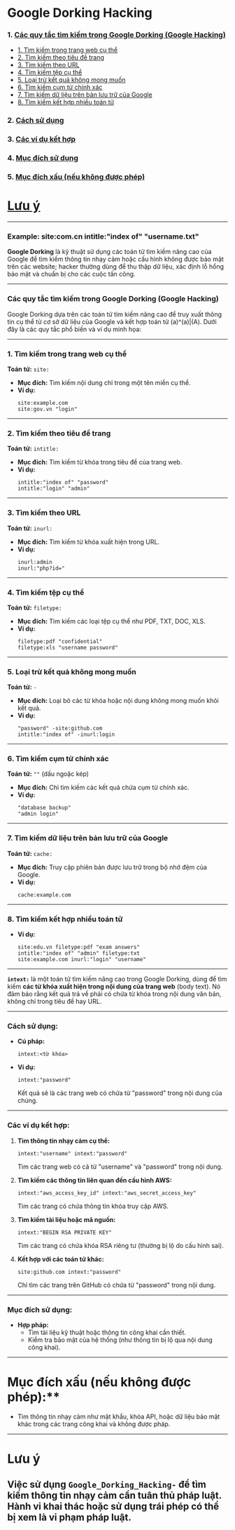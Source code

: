 
# Google Dorking Hacking
### 1. [Các quy tắc tìm kiếm trong Google Dorking (Google Hacking)](#các-quy-tắc-tìm-kiếm-trong-google-dorking-google-hacking)

  - [1. Tìm kiếm trong trang web cụ thể](#1-tìm-kiếm-trong-trang-web-cụ-thể)
  - [2. Tìm kiếm theo tiêu đề trang](#2-tìm-kiếm-theo-tiêu-đề-trang)
  - [3. Tìm kiếm theo URL](#3-tìm-kiếm-theo-url)
  - [4. Tìm kiếm tệp cụ thể](#4-tìm-kiếm-tệp-cụ-thể)
  - [5. Loại trừ kết quả không mong muốn](#5-loại-trừ-kết-quả-không-mong-muốn)
  - [6. Tìm kiếm cụm từ chính xác](#6-tìm-kiếm-cụm-từ-chính-xác)
  - [7. Tìm kiếm dữ liệu trên bản lưu trữ của Google](#7-tìm-kiếm-dữ-liệu-trên-bản-lưu-trữ-của-google)
  - [8. Tìm kiếm kết hợp nhiều toán tử](#8-tìm-kiếm-kết-hợp-nhiều-toán-tử)
### 2. [Cách sử dụng](#cách-sử-dụng)
### 3. [Các ví dụ kết hợp](#các-ví-dụ-kết-hợp)
### 4. [Mục đích sử dụng](#mục-đích-sử-dụng)
### 5. [Mục đích xấu (nếu không được phép)](#mục-đích-xấu-nếu-không-được-phép)
# [Lưu ý](#lưu-ý)

---
### Example: site:com.cn intitle:"index of" "username.txt"
**Google Dorking** là kỹ thuật sử dụng các toán tử tìm kiếm nâng cao của Google để tìm kiếm thông tin nhạy cảm hoặc cấu hình không được bảo mật trên các website; hacker thường dùng để thu thập dữ liệu, xác định lỗ hổng bảo mật và chuẩn bị cho các cuộc tấn công.

---
### Các quy tắc tìm kiếm trong Google Dorking (Google Hacking)

Google Dorking dựa trên các toán tử tìm kiếm nâng cao để truy xuất thông tin cụ thể từ cơ sở dữ liệu của Google và kết hợp toán tử (a)^(a)|(A). 
Dưới đây là các quy tắc phổ biến và ví dụ minh họa:

---

### 1. **Tìm kiếm trong trang web cụ thể**  
**Toán tử:** `site:`  
- **Mục đích:** Tìm kiếm nội dung chỉ trong một tên miền cụ thể.  
- **Ví dụ:**  
  ```
  site:example.com
  site:gov.vn "login"
  ```

---

### 2. **Tìm kiếm theo tiêu đề trang**  
**Toán tử:** `intitle:`  
- **Mục đích:** Tìm kiếm từ khóa trong tiêu đề của trang web.  
- **Ví dụ:**  
  ```
  intitle:"index of" "password"
  intitle:"login" "admin"
  ```

---

### 3. **Tìm kiếm theo URL**  
**Toán tử:** `inurl:`  
- **Mục đích:** Tìm kiếm từ khóa xuất hiện trong URL.  
- **Ví dụ:**  
  ```
  inurl:admin
  inurl:"php?id="
  ```

---

### 4. **Tìm kiếm tệp cụ thể**  
**Toán tử:** `filetype:`  
- **Mục đích:** Tìm kiếm các loại tệp cụ thể như PDF, TXT, DOC, XLS.  
- **Ví dụ:**  
  ```
  filetype:pdf "confidential"
  filetype:xls "username password"
  ```

---

### 5. **Loại trừ kết quả không mong muốn**  
**Toán tử:** `-`  
- **Mục đích:** Loại bỏ các từ khóa hoặc nội dung không mong muốn khỏi kết quả.  
- **Ví dụ:**  
  ```
  "password" -site:github.com
  intitle:"index of" -inurl:login
  ```

---

### 6. **Tìm kiếm cụm từ chính xác**  
**Toán tử:** `""` (dấu ngoặc kép)  
- **Mục đích:** Chỉ tìm kiếm các kết quả chứa cụm từ chính xác.  
- **Ví dụ:**  
  ```
  "database backup"
  "admin login"
  ```

---

### 7. **Tìm kiếm dữ liệu trên bản lưu trữ của Google**  
**Toán tử:** `cache:`  
- **Mục đích:** Truy cập phiên bản được lưu trữ trong bộ nhớ đệm của Google.  
- **Ví dụ:**  
  ```
  cache:example.com
  ```

---

### 8. **Tìm kiếm kết hợp nhiều toán tử**  
- **Ví dụ:**  
  ```
  site:edu.vn filetype:pdf "exam answers"
  intitle:"index of" "admin" filetype:txt
  site:example.com inurl:"login" "username"
  ```

---

**`intext:`** là một toán tử tìm kiếm nâng cao trong Google Dorking, dùng để tìm kiếm **các từ khóa xuất hiện trong nội dung của trang web** (body text). Nó đảm bảo rằng kết quả trả về phải có chứa từ khóa trong nội dung văn bản, không chỉ trong tiêu đề hay URL.

---

### Cách sử dụng:
- **Cú pháp:**  
  ```
  intext:<từ khóa>
  ```
- **Ví dụ:**  
  ```
  intext:"password"
  ```
  Kết quả sẽ là các trang web có chứa từ "password" trong nội dung của chúng.

---

### Các ví dụ kết hợp:
1. **Tìm thông tin nhạy cảm cụ thể:**  
   ```
   intext:"username" intext:"password"
   ```
   Tìm các trang web có cả từ "username" và "password" trong nội dung.

2. **Tìm kiếm các thông tin liên quan đến cấu hình AWS:**  
   ```
   intext:"aws_access_key_id" intext:"aws_secret_access_key"
   ```
   Tìm các trang có chứa thông tin khóa truy cập AWS.

3. **Tìm kiếm tài liệu hoặc mã nguồn:**  
   ```
   intext:"BEGIN RSA PRIVATE KEY"
   ```
   Tìm các trang có chứa khóa RSA riêng tư (thường bị lộ do cấu hình sai).

4. **Kết hợp với các toán tử khác:**  
   ```
   site:github.com intext:"password"
   ```
   Chỉ tìm các trang trên GitHub có chứa từ "password" trong nội dung.

---

### Mục đích sử dụng:
- **Hợp pháp:**  
  - Tìm tài liệu kỹ thuật hoặc thông tin công khai cần thiết.
  - Kiểm tra bảo mật của hệ thống (như thông tin bị lộ qua nội dung công khai).

---
# Mục đích xấu (nếu không được phép):**  
  - Tìm thông tin nhạy cảm như mật khẩu, khóa API, hoặc dữ liệu bảo mật khác trong các trang công khai và không được pháp.

---

# Lưu ý 
## Việc sử dụng `Google_Dorking_Hacking-` để tìm kiếm thông tin nhạy cảm cần tuân thủ pháp luật. Hành vi khai thác hoặc sử dụng trái phép có thể bị xem là vi phạm pháp luật.
